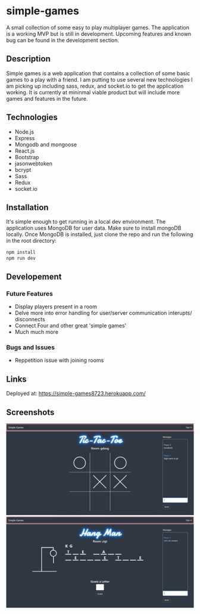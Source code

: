 # simple-games
A small collection of some easy to play multiplayer games. The application is a working MVP but is still in development. Upcoming features and known bug can be found in the development section.

## Description
Simple games is a web application that contains a collection of some basic games to a play with a friend. I am putting to use several new technologies I am picking up including sass, redux, and <span>socket.</spann>io to get the application working. It is currently at mininmal viable product but will include more games and features in the future.

## Technologies
* Node.js
* Express
* Mongodb and mongoose
* React.js
* Bootstrap
* jasonwebtoken
* bcrypt
* Sass
* Redux
* <span>socket.</spann>io

## Installation
It's simple enough to get running in a local dev environment. The application uses MongoDB for user data. Make sure to install mongoDB locally. Once MongoDB is installed, just clone the repo and run the following in the root directory:
```
npm install
npm run dev
```
## Developement
### Future Features
* Display players present in a room
* Delve more into error handling for user/server communication interupts/ disconnects
* Connect Four and other great 'simple games'
* Much much more
### Bugs and Issues
* Reppetition issue with joining rooms

## Links
Deployed at:  https://simple-games8723.herokuapp.com/

## Screenshots
![Screen Shot](./ScreenShots/tictactoeScreenShot.PNG)
![Screen Shot](./ScreenShots/hangManScreenShot.PNG)
